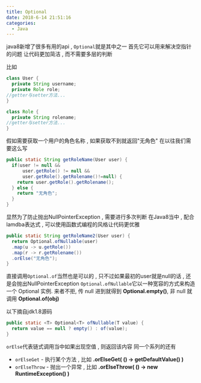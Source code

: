 ```yaml
---
title: Optional
date: 2018-6-14 21:51:16
categories: 
  - Java
---
```


java8新增了很多有用的api , `Optional`就是其中之一
首先它可以用来解决空指针的问题
让代码更加简洁 , 而不需要多层的判断
<!-- more -->
比如
```java
class User {
  private String username;
  private Role role;
//getter与setter方法...
}

class Role {
  private String rolename;
//getter与setter方法...
}
```
假如需要获取一个用户的角色名称 , 如果获取不到就返回"无角色"
在以往我们需要这么写
```java
public static String getRoleName(User user) {
  if(user != null && 
      user.getRole() != null &&
      user.getRole().getRolename()!=null) {
    return user.getRole().getRolename();
  } else {
    return "无角色";
  }
}
```
显然为了防止抛出NullPointerException , 需要进行多次判断
在Java8当中 , 配合lamdba表达式 , 可以使用函数式编程的风格让代码更优雅
```java
public static String getRoleName2(User user) {
  return Optional.ofNullable(user)
  .map(u -> u.getRole())
  .map(r -> r.getRolename())
  .orElse("无角色");
}
```
直接调用`Optional.of`当然也是可以的 , 只不过如果最初的user就是null的话 , 还是会抛出NullPointerException 
`Optional.ofNullable`它以一种宽容的方式来构造一个 Optional 实例. 来者不拒, 传 null 进到就得到 **Optional.empty()**, 非 null 就调用 **Optional.of(obj)**

以下摘自jdk1.8源码
```java
public static <T> Optional<T> ofNullable(T value) {
  return value == null ? empty() : of(value);
}
```

`orElse`代表链式调用当中如果出现空值 , 则返回该内容
同一个系列的还有
+ `orElseGet` - 执行某个方法 , 比如 **.orElseGet( () -> getDefaultValue() )**
+ `orElseThrow` - 抛出一个异常 , 比如 **.orElseThrow( () -> new RuntimeException() )**
